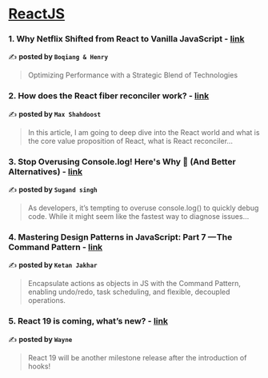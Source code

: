 
<h1><a href=https://medium.com/tag/reactjs/recommended target="_blank" rel="noopener noreferrer">ReactJS</a></h1>
<h3>1. Why Netflix Shifted from React to Vanilla JavaScript - <a href="https://medium.com/@lbq999/why-netflix-shifted-from-react-to-vanilla-javascript-be5a479ca14e" target="_blank" rel="noopener noreferrer">link</a></h3>

✍️ **posted by `Boqiang & Henry`**

<blockquote>Optimizing Performance with a Strategic Blend of Technologies</blockquote>

<h3>2. How does the React fiber reconciler work? - <a href="https://medium.com/@maxtsh/how-does-the-react-fiber-reconciler-work-77c3650127da" target="_blank" rel="noopener noreferrer">link</a></h3>

✍️ **posted by `Max Shahdoost`**

<blockquote>In this article, I am going to deep dive into the React world and what is the core value proposition of React, what is React reconciler…</blockquote>

<h3>3. Stop Overusing Console.log! Here's Why 🚫 (And Better Alternatives) - <a href="https://medium.com/stackademic/stop-overusing-console-log-heres-why-and-better-alternatives-e5e05ea69e75" target="_blank" rel="noopener noreferrer">link</a></h3>

✍️ **posted by `Sugand singh`**

<blockquote>As developers, it’s tempting to overuse console.log() to quickly debug code. While it might seem like the fastest way to diagnose issues…</blockquote>

<h3>4. Mastering Design Patterns in JavaScript: Part 7 — The Command Pattern - <a href="https://medium.com/javascript-in-plain-english/mastering-design-patterns-in-javascript-part-6-the-command-pattern-851b0453fdf0" target="_blank" rel="noopener noreferrer">link</a></h3>

✍️ **posted by `Ketan Jakhar`**

<blockquote>Encapsulate actions as objects in JS with the Command Pattern, enabling undo/redo, task scheduling, and flexible, decoupled operations.</blockquote>

<h3>5. React 19 is coming, what’s new? - <a href="https://medium.com/stackademic/react-19-is-coming-whats-new-79e2d4b948e4" target="_blank" rel="noopener noreferrer">link</a></h3>

✍️ **posted by `Wayne`**

<blockquote>React 19 will be another milestone release after the introduction of hooks!</blockquote>

